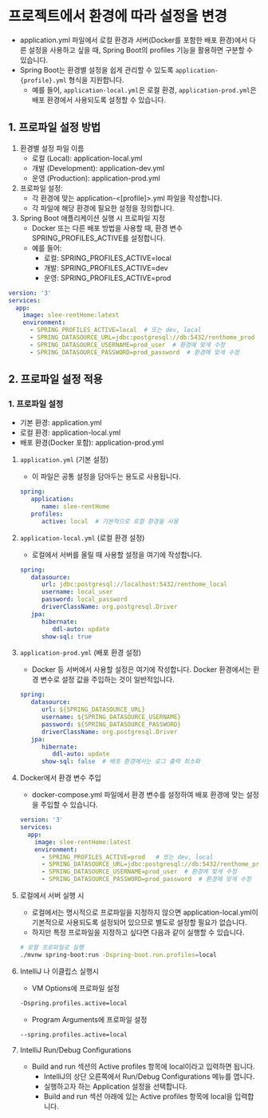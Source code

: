 
<!--
##...create a new repository on the command line

__이것은 굵게입니다__ 또는 **이것은 굵게입니다** 
`main` 또는 `master` 코드나 명령어를 강조하려면 백틱(```)을 사용합니다.

방법 1: 줄 끝에 공백 두 개 추가 하면 줄 바뀜
2. 환경 변수 사용    
.env 파일 또는 Spring의 application.yml에서 환경에 맞는

-->

# 프로젝트에서 환경에 따라 설정을 변경
- application.yml 파일에서 로컬 환경과 서버(Docker를 포함한 배포 환경)에서 다른 설정을 사용하고 싶을 때, 
Spring Boot의 profiles 기능을 활용하면 구분할 수 있습니다. 
- Spring Boot는 환경별 설정을 쉽게 관리할 수 있도록 `application-{profile}.yml` 형식을 지원합니다.
  - 예를 들어, `application-local.yml`은 로컬 환경, `application-prod.yml`은 배포 환경에서 사용되도록 설정할 수 있습니다.

## 1. 프로파일 설정 방법
1) 환경별 설정 파일 이름 
   - 로컬 (Local): application-local.yml
   - 개발 (Development): application-dev.yml
   - 운영 (Production): application-prod.yml
2) 프로파일 설정:
   - 각 환경에 맞는 application-<[profile]>.yml 파일을 작성합니다.
   - 각 파일에 해당 환경에 필요한 설정을 정의합니다.
3) Spring Boot 애플리케이션 실행 시 프로파일 지정 
   - Docker 또는 다른 배포 방법을 사용할 때, 환경 변수 SPRING_PROFILES_ACTIVE를 설정합니다.
   - 예를 들어:
     - 로컬: SPRING_PROFILES_ACTIVE=local
     - 개발: SPRING_PROFILES_ACTIVE=dev
     - 운영: SPRING_PROFILES_ACTIVE=prod
```yaml
version: '3'
services:
  app:
    image: slee-rentHome:latest
    environment:
      - SPRING_PROFILES_ACTIVE=local  # 또는 dev, local
      - SPRING_DATASOURCE_URL=jdbc:postgresql://db:5432/renthome_prod  # 환경에 맞게 수정
      - SPRING_DATASOURCE_USERNAME=prod_user  # 환경에 맞게 수정
      - SPRING_DATASOURCE_PASSWORD=prod_password  # 환경에 맞게 수정
```


## 2. 프로파일 설정 적용
### 1. 프로파일 설정
- 기본 환경: application.yml
- 로컬 환경: application-local.yml
- 배포 환경(Docker 포함): application-prod.yml

1) `application.yml` (기본 설정)
   - 이 파일은 공통 설정을 담아두는 용도로 사용됩니다.
   ```yaml
   spring:
      application:
         name: slee-rentHome
      profiles:
         active: local  # 기본적으로 로컬 환경을 사용
   ```
 
2) `application-local.yml` (로컬 환경 설정)
   - 로컬에서 서버를 올릴 때 사용할 설정을 여기에 작성합니다.
   ```yaml
   spring:
      datasource:
         url: jdbc:postgresql://localhost:5432/renthome_local
         username: local_user
         password: local_password
         driverClassName: org.postgresql.Driver
      jpa:
         hibernate:
            ddl-auto: update
         show-sql: true
   ```


3) `application-prod.yml` (배포 환경 설정)
   - Docker 등 서버에서 사용할 설정은 여기에 작성합니다. Docker 환경에서는 환경 변수로 설정 값을 주입하는 것이 일반적입니다.
   ```yaml
   spring:
      datasource:
         url: ${SPRING_DATASOURCE_URL}
         username: ${SPRING_DATASOURCE_USERNAME}
         password: ${SPRING_DATASOURCE_PASSWORD}
         driverClassName: org.postgresql.Driver
      jpa:
         hibernate:
            ddl-auto: update
         show-sql: false  # 배포 환경에서는 로그 출력 최소화
   ```

4) Docker에서 환경 변수 주입
   - docker-compose.yml 파일에서 환경 변수를 설정하여 배포 환경에 맞는 설정을 주입할 수 있습니다.
   ```yaml
   version: '3'
   services:
     app:
       image: slee-rentHome:latest
       environment:
         - SPRING_PROFILES_ACTIVE=prod   # 또는 dev, local
         - SPRING_DATASOURCE_URL=jdbc:postgresql://db:5432/renthome_prod  # 환경에 맞게 수정
         - SPRING_DATASOURCE_USERNAME=prod_user  # 환경에 맞게 수정
         - SPRING_DATASOURCE_PASSWORD=prod_password  # 환경에 맞게 수정
   ```

5) 로컬에서 서버 실행 시
   - 로컬에서는 명시적으로 프로파일을 지정하지 않으면 application-local.yml이 기본적으로 사용되도록 설정되어 있으므로 별도로 설정할 필요가 없습니다. 
   - 하지만 특정 프로파일을 지정하고 싶다면 다음과 같이 실행할 수 있습니다.
   ```bash
   # 로컬 프로파일로 실행
   ./mvnw spring-boot:run -Dspring-boot.run.profiles=local
   ````

6) IntelliJ 나 이클립스 실행시
   - VM Options에 프로파일 설정
   ```bash
   -Dspring.profiles.active=local
   ````
   - Program Arguments에 프로파일 설정
   ```bash
   --spring.profiles.active=local
   ````
7) IntelliJ Run/Debug Configurations
   - Build and run 섹션의 Active profiles 항목에 local이라고 입력하면 됩니다.
     - IntelliJ의 상단 오른쪽에서 Run/Debug Configurations 메뉴를 엽니다.
     - 실행하고자 하는 Application 설정을 선택합니다.
     - Build and run 섹션 아래에 있는 Active profiles 항목에 local을 입력합니다.